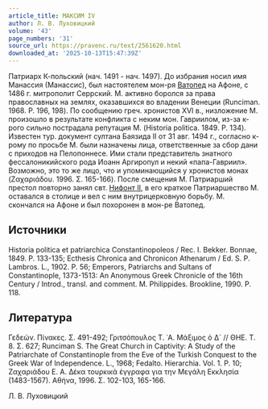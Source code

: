 ```yaml
---
article_title: МАКСИМ IV
author: Л. В. Луховицкий
volume: '43'
page_numbers: '31'
source_url: https://pravenc.ru/text/2561620.html
downloaded_at: '2025-10-13T15:47:39Z'
---
```


Патриарх К-польский (нач. 1491 - нач. 1497). До избрания носил имя Манассия (Манассис), был настоятелем мон-ря [Ватопед](https://pravenc.ru/text/Ватопед.html) на Афоне, с 1486 г. митрополит Серрский. М. активно боролся за права православных на землях, оказавшихся во владении Венеции (Runciman. 1968. P. 196, 198). По сообщению греч. хронистов XVI в., низложение М. произошло в результате конфликта с неким мон. Гавриилом, из-за к-рого сильно пострадала репутация М. (Historia politica. 1849. P. 134). Известен тур. документ султана Баязида II от 31 авг. 1494 г., согласно к-рому по просьбе М. были назначены лица, ответственные за сбор дани с приходов на Пелопоннесе. Ими стали представитель знатного фессалоникийского рода Иоанн Аргиропул и некий «папа-Гавриил». Возможно, это то же лицо, что и упоминающийся у хронистов монах (Ζαχαριάδου. 1996. Σ. 165-166). После смещения М. Патриарший престол повторно занял свт. [Нифонт II](<https://pravenc.ru/text/Нифонт II.html>), в его краткое Патриаршество М. оставался в столице и вел с ним внутрицерковную борьбу. М. скончался на Афоне и был похоронен в мон-ре Ватопед.

## Источники

Historia politica et patriarchica Constantinopoleos / Rec. I. Bekker. Bonnae, 1849. P. 133-135; Ecthesis Chronica and Chronicon Athenarum / Ed. S. P. Lambros. L., 1902. P. 56; Emperors, Patriarchs and Sultans of Constantinople, 1373-1513: An Anonymous Greek Chronicle of the 16th Century / Introd., transl. and comment. M. Philippides. Brookline, 1990. P. 118.

## Литература

Γεδεών. Πίνακες. Σ. 491-492; Γριτσόπουλος Τ. ᾿Α. Μάξιμος ὁ Δ´ // ΘΗΕ. Τ. 8. Σ. 627; Runciman S. The Great Church in Captivity: A Study of the Patriarchate of Constantinople from the Eve of the Turkish Conquest to the Greek War of Independence. L., 1968; Fedalto. Hierarchia. Vol. 1. P. 10; Ζαχαριάδου Ε. Α. Δέκα τουρκικά έγγραφα για την Μεγάλη Εκκλησία (1483-1567). Αθήνα, 1996. Σ. 102-103, 165-166.

Л. В. Луховицкий
